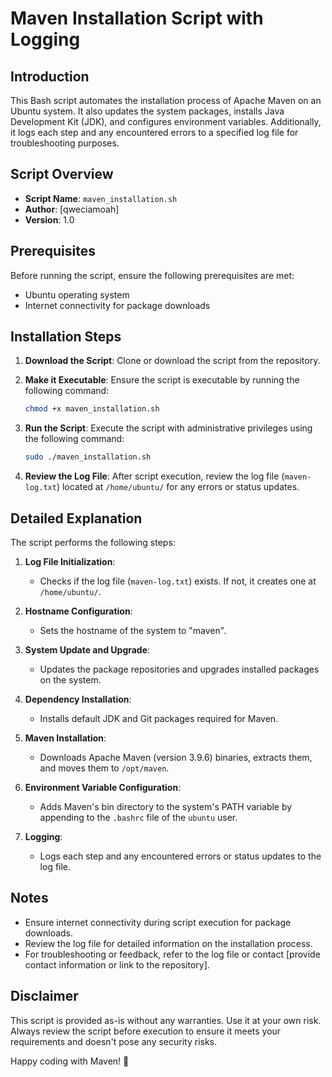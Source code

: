 
 # Maven Installation Script with Logging

## Introduction
This Bash script automates the installation process of Apache Maven on an Ubuntu system. It also updates the system packages, installs Java Development Kit (JDK), and configures environment variables. Additionally, it logs each step and any encountered errors to a specified log file for troubleshooting purposes.

## Script Overview
- **Script Name**: `maven_installation.sh`
- **Author**: [qweciamoah]
- **Version**: 1.0

## Prerequisites
Before running the script, ensure the following prerequisites are met:
- Ubuntu operating system
- Internet connectivity for package downloads

## Installation Steps
1. **Download the Script**: Clone or download the script from the repository.

2. **Make it Executable**: Ensure the script is executable by running the following command:
    ```bash
    chmod +x maven_installation.sh
    ```

3. **Run the Script**: Execute the script with administrative privileges using the following command:
    ```bash
    sudo ./maven_installation.sh
    ```

4. **Review the Log File**: After script execution, review the log file (`maven-log.txt`) located at `/home/ubuntu/` for any errors or status updates.

## Detailed Explanation
The script performs the following steps:

1. **Log File Initialization**:
    - Checks if the log file (`maven-log.txt`) exists. If not, it creates one at `/home/ubuntu/`.

2. **Hostname Configuration**:
    - Sets the hostname of the system to "maven".

3. **System Update and Upgrade**:
    - Updates the package repositories and upgrades installed packages on the system.

4. **Dependency Installation**:
    - Installs default JDK and Git packages required for Maven.

5. **Maven Installation**:
    - Downloads Apache Maven (version 3.9.6) binaries, extracts them, and moves them to `/opt/maven`.

6. **Environment Variable Configuration**:
    - Adds Maven's bin directory to the system's PATH variable by appending to the `.bashrc` file of the `ubuntu` user.

7. **Logging**:
    - Logs each step and any encountered errors or status updates to the log file.

## Notes
- Ensure internet connectivity during script execution for package downloads.
- Review the log file for detailed information on the installation process.
- For troubleshooting or feedback, refer to the log file or contact [provide contact information or link to the repository].

## Disclaimer
This script is provided as-is without any warranties. Use it at your own risk. Always review the script before execution to ensure it meets your requirements and doesn't pose any security risks.

Happy coding with Maven! 🚀

